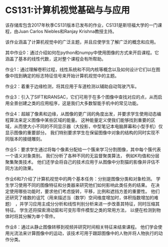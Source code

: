 # CS131:计算机视觉基础与与应用


该存储库包含2017年秋季CS131版本已发布的作业，CS131是斯坦福大学的一门课程，由Juan Carlos Niebles和Ranjay Krishna教授主持。

该作业涵盖了计算机视觉中的广泛主题，并且应使学生了解广泛的概念和应用。 

其中作业0：通过介绍如何在python和numpy中使用图像的方式来开启课程。它涵盖了基本的线性代数，这对整个课程会有所帮助。

作业1：通过理解卷积过程，线性系统和不同内核等概念以及如何设计它们以在图像中找到确定的标志特征信号来开始计算机视觉中的主题。 

作业2：着重于边缘检测，将其应用于车道检测以辅助自动驾驶汽车。 

作业3：引入了SIFT和RANSAC，它们可用于在多个图像中查找对应的点，从而启用全景创建之类的应用程序，这是我们大多数智能手机中的常见功能。

作业4：超越了像素和边缘，从图像的更广阔的角度出发，并要求学生使用动态编程算法来定义图像中某些区域的能量。 
这种能量定义使我们能够找到重要的区域，从而使大小不同的不同显示器（大投影，中型笔记本电脑屏幕和小型手机）仅显示图像的重要部分。
我们特别要求学生在保留图像中对象的结构的同时实现不同版本的接缝雕刻。

作业5：要求学生通过将每个像素分配给一个簇来学习分割图像，其中每个簇代表一个语义对象类别。 我们分析了各种不同的无监督聚类算法，
例如K均值和分层聚集聚类技术。 他们还学会将自己的技术应用于从图像中分割猫的影像并评估不同方法的效果。

作业6和7介绍了计算机视觉中的两个基本任务：分别是图像分类和对象检测。 学生学习使用不同的图像特征和分类器来研究他们如何影响此类任务的结果。 
在决定使用哪些功能时，要求他们考虑旋转，平移，比例和遮挡方差的重要性。 他们还研究了维数的诅咒（用来描述当（数学）空间维度增加时，体积指数增加的难题）
，并学习应用主成分分析和线性判别分析来进一步改善其特征，同时压缩其特征。 学生还将探索滑动窗和可变形零件模型之类的常用方法，
以便在检测到物体时将其分解为单个零件。

作业8：通过从静止图像转移到视频并研究时间相关特征来结束课程。 他们学会使用光流法来计算图像中的运动，该技术可用于跟踪图像中的人物并将人物执行的动作分类。

